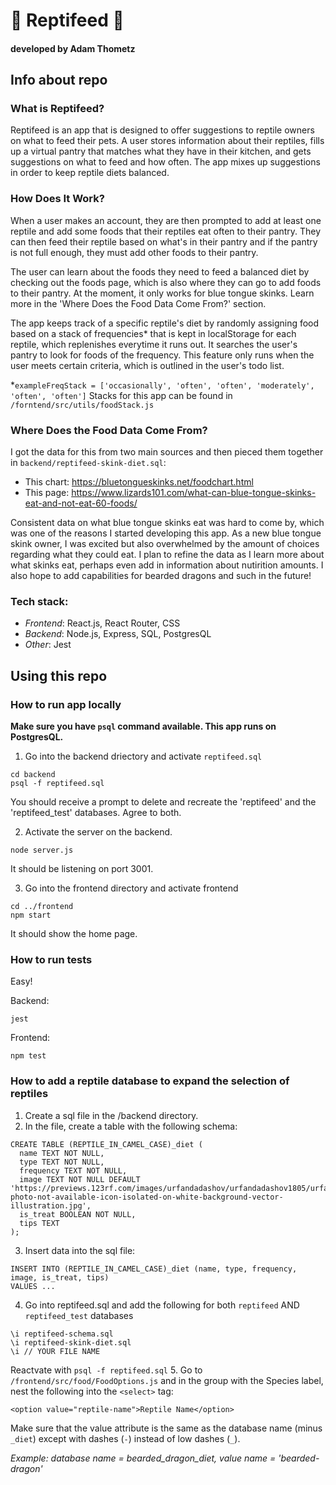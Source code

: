 # 🦎 Reptifeed 🦎

#### developed by Adam Thometz

## Info about repo

### What is Reptifeed?

Reptifeed is an app that is designed to offer suggestions to reptile owners on what to feed their pets. A user stores information about their reptiles, fills up a virtual pantry that matches what they have in their kitchen, and gets suggestions on what to feed and how often. The app mixes up suggestions in order to keep reptile diets balanced.

### How Does It Work?

When a user makes an account, they are then prompted to add at least one reptile and add some foods that their reptiles eat often to their pantry. They can then feed their reptile based on what's in their pantry and if the pantry is not full enough, they must add other foods to their pantry.

The user can learn about the foods they need to feed a balanced diet by checking out the foods page, which is also where they can go to add foods to their pantry. At the moment, it only works for blue tongue skinks. Learn more in the 'Where Does the Food Data Come From?' section.

The app keeps track of a specific reptile's diet by randomly assigning food based on a stack of frequencies* that is kept in localStorage for each reptile, which replenishes everytime it runs out. It searches the user's pantry to look for foods of the frequency. This feature only runs when the user meets certain criteria, which is outlined in the user's todo list.

*`exampleFreqStack = ['occasionally', 'often', 'often', 'moderately', 'often', 'often']`
Stacks for this app can be found in `/forntend/src/utils/foodStack.js`

### Where Does the Food Data Come From?

I got the data for this from two main sources and then pieced them together in `backend/reptifeed-skink-diet.sql`:

- This chart: https://bluetongueskinks.net/foodchart.html
- This page: https://www.lizards101.com/what-can-blue-tongue-skinks-eat-and-not-eat-60-foods/

Consistent data on what blue tongue skinks eat was hard to come by, which was one of the reasons I started developing this app. As a new blue tongue skink owner, I was excited but also overwhelmed by the amount of choices regarding what they could eat. I plan to refine the data as I learn more about what skinks eat, perhaps even add in information about nutirition amounts. I also hope to add capabilities for bearded dragons and such in the future!

### Tech stack:

- *Frontend*: React.js, React Router, CSS
- *Backend*: Node.js, Express, SQL, PostgresQL
- *Other*: Jest

## Using this repo

### How to run app locally

**Make sure you have `psql` command available. This app runs on PostgresQL.**

1. Go into the backend driectory and activate `reptifeed.sql`

```
cd backend
psql -f reptifeed.sql
```
You should receive a prompt to delete and recreate the 'reptifeed' and the 'reptifeed_test' databases. Agree to both.

2. Activate the server on the backend.

```
node server.js
```
It should be listening on port 3001.

3. Go into the frontend directory and activate frontend

```
cd ../frontend
npm start
```
It should show the home page.

### How to run tests

Easy!

Backend:
```
jest
```
Frontend:
```
npm test
```


### How to add a reptile database to expand the selection of reptiles

1. Create a sql file in the /backend directory.
2. In the file, create a table with the following schema:

```
CREATE TABLE (REPTILE_IN_CAMEL_CASE)_diet (
  name TEXT NOT NULL,
  type TEXT NOT NULL,
  frequency TEXT NOT NULL,
  image TEXT NOT NULL DEFAULT 'https://previews.123rf.com/images/urfandadashov/urfandadashov1805/urfandadashov180500070/100957966-photo-not-available-icon-isolated-on-white-background-vector-illustration.jpg',
  is_treat BOOLEAN NOT NULL,
  tips TEXT
);
```
3. Insert data into the sql file:

```
INSERT INTO (REPTILE_IN_CAMEL_CASE)_diet (name, type, frequency, image, is_treat, tips)
VALUES ...
```

4. Go into reptifeed.sql and add the following for both `reptifeed` AND `reptifeed_test` databases

```
\i reptifeed-schema.sql
\i reptifeed-skink-diet.sql
\i // YOUR FILE NAME
```

Reactvate with `psql -f reptifeed.sql`
5. Go to `/frontend/src/food/FoodOptions.js` and in the group with the Species label, nest the following into the `<select>` tag:

```
<option value="reptile-name">Reptile Name</option>
```

Make sure that the value attribute is the same as the database name (minus `_diet`) except with dashes (`-`) instead of low dashes (`_`).

*Example: database name = bearded_dragon_diet, value name = 'bearded-dragon'*